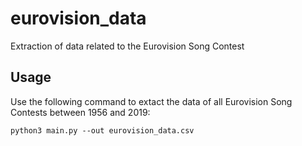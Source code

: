 # eurovision_data
Extraction of data related to the Eurovision Song Contest

## Usage
Use the following command to extact the data of all Eurovision Song Contests between 1956 and 2019:
```
python3 main.py --out eurovision_data.csv
```